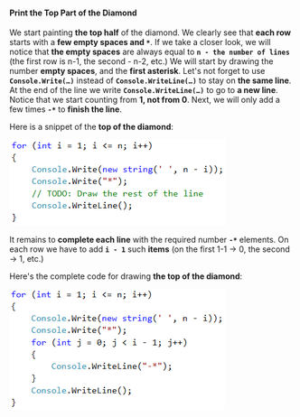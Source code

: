 #### Print the Top Part of the Diamond

We start painting **the top half** of the diamond. We clearly see that **each row** starts with a **few empty spaces and <code>*</code>**. If we take a closer look, we will notice that **the empty spaces** are always equal to **`n - the number of lines`** (the first row is n-1, the second - n-2, etc.) We will start by drawing the number **empty spaces**, and the **first asterisk**. Let's not forget to use **`Console.Write(…)`** instead of **`Console.WriteLine(…)`** to stay on **the same line**. At the end of the line we write **`Console.WriteLine(…)`** to go to **a new line**. Notice that we start counting from **1, not from 0**. Next, we will only add a few times **`-*`** to **finish the line**.

Here is a snippet of the **top of the diamond**:

![](/assets/chapter-8-1-images/09.Perfect-diamond-02.png)

It remains to **complete each line** with the required number **`-*`** elements. On each row we have to add **`i - 1`** such **items** (on the first 1-1 -> 0, the second -> 1, etc.)

Here's the complete code for drawing **the top of the diamond**:

![](/assets/chapter-8-1-images/09.Perfect-diamond-03.png)
